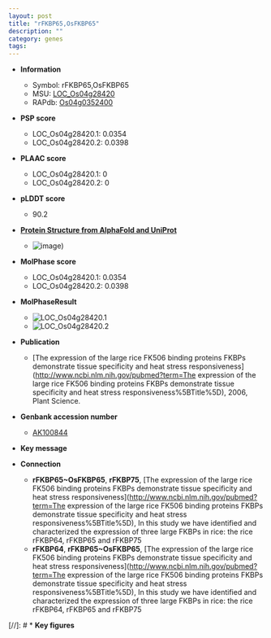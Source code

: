 ```yaml
---
layout: post
title: "rFKBP65,OsFKBP65"
description: ""
category: genes
tags: 
---
```


* **Information**  
    + Symbol: rFKBP65,OsFKBP65  
    + MSU: [LOC_Os04g28420](http://rice.plantbiology.msu.edu/cgi-bin/ORF_infopage.cgi?orf=LOC_Os04g28420)  
    + RAPdb: [Os04g0352400](http://rapdb.dna.affrc.go.jp/viewer/gbrowse_details/irgsp1?name=Os04g0352400)  

* **PSP score**  
    + LOC_Os04g28420.1: 0.0354 
    + LOC_Os04g28420.2: 0.0398 

* **PLAAC score**  
    + LOC_Os04g28420.1: 0 
    + LOC_Os04g28420.2: 0 

* **pLDDT score**
    + 90.2

* **[Protein Structure from AlphaFold and UniProt](https://www.uniprot.org/uniprotkb/Q9XFE4/entry#structure)**
    + ![image](https://ricepsp.github.io/images/Q9/AF-Q9XFE4-F1.png))

* **MolPhase score**
    + LOC_Os04g28420.1: 0.0354
    + LOC_Os04g28420.2: 0.0398

* **MolPhaseResult**
    + ![LOC_Os04g28420.1](https://ricepsp.github.io/pictures/LOC_Os04g/LOC_Os04g28420.1.png)
    + ![LOC_Os04g28420.2](https://ricepsp.github.io/pictures/LOC_Os04g/LOC_Os04g28420.2.png)

* **Publication**  
    + [The expression of the large rice FK506 binding proteins FKBPs demonstrate tissue specificity and heat stress responsiveness](http://www.ncbi.nlm.nih.gov/pubmed?term=The expression of the large rice FK506 binding proteins FKBPs demonstrate tissue specificity and heat stress responsiveness%5BTitle%5D), 2006, Plant Science.

* **Genbank accession number**  
    + [AK100844](http://www.ncbi.nlm.nih.gov/nuccore/AK100844)

* **Key message**  

* **Connection**  
    + __rFKBP65~OsFKBP65__, __rFKBP75__, [The expression of the large rice FK506 binding proteins FKBPs demonstrate tissue specificity and heat stress responsiveness](http://www.ncbi.nlm.nih.gov/pubmed?term=The expression of the large rice FK506 binding proteins FKBPs demonstrate tissue specificity and heat stress responsiveness%5BTitle%5D), In this study we have identified and characterized the expression of three large FKBPs in rice: the rice rFKBP64, rFKBP65 and rFKBP75
    + __rFKBP64__, __rFKBP65~OsFKBP65__, [The expression of the large rice FK506 binding proteins FKBPs demonstrate tissue specificity and heat stress responsiveness](http://www.ncbi.nlm.nih.gov/pubmed?term=The expression of the large rice FK506 binding proteins FKBPs demonstrate tissue specificity and heat stress responsiveness%5BTitle%5D), In this study we have identified and characterized the expression of three large FKBPs in rice: the rice rFKBP64, rFKBP65 and rFKBP75

[//]: # * **Key figures**  


